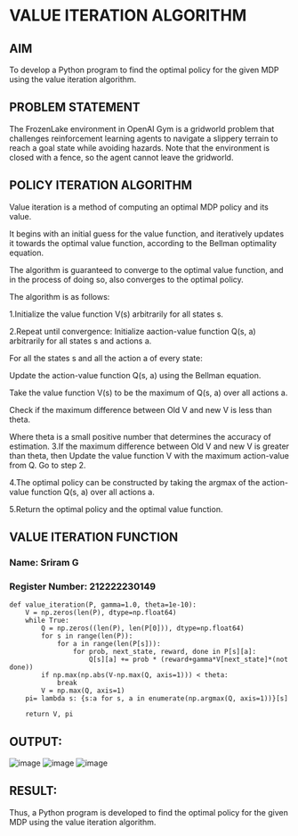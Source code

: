 # VALUE ITERATION ALGORITHM

## AIM
To develop a Python program to find the optimal policy for the given MDP using the value iteration algorithm.

## PROBLEM STATEMENT
The FrozenLake environment in OpenAI Gym is a gridworld problem that challenges reinforcement learning agents to navigate a slippery terrain to reach a goal state while avoiding hazards. Note that the environment is closed with a fence, so the agent cannot leave the gridworld.

## POLICY ITERATION ALGORITHM
Value iteration is a method of computing an optimal MDP policy and its value.

It begins with an initial guess for the value function, and iteratively updates it towards the optimal value function, according to the Bellman optimality equation.

The algorithm is guaranteed to converge to the optimal value function, and in the process of doing so, also converges to the optimal policy.

The algorithm is as follows:

1.Initialize the value function V(s) arbitrarily for all states s.

2.Repeat until convergence: Initialize aaction-value function Q(s, a) arbitrarily for all states s and actions a.

For all the states s and all the action a of every state:

   Update the action-value function Q(s, a) using the Bellman equation.
   
   Take the value function V(s) to be the maximum of Q(s, a) over all actions a.
   
   Check if the maximum difference between Old V and new V is less than theta.
   
   Where theta is a small positive number that determines the accuracy of estimation.
3.If the maximum difference between Old V and new V is greater than theta, then Update the value function V with the maximum action-value from Q. Go to step 2.

4.The optimal policy can be constructed by taking the argmax of the action-value function Q(s, a) over all actions a.

5.Return the optimal policy and the optimal value function.

## VALUE ITERATION FUNCTION
### Name: Sriram G
### Register Number: 212222230149

```
def value_iteration(P, gamma=1.0, theta=1e-10):
    V = np.zeros(len(P), dtype=np.float64)
    while True:
        Q = np.zeros((len(P), len(P[0])), dtype=np.float64)
        for s in range(len(P)):
            for a in range(len(P[s])):
                for prob, next_state, reward, done in P[s][a]:
                    Q[s][a] += prob * (reward+gamma*V[next_state]*(not done))
        if np.max(np.abs(V-np.max(Q, axis=1))) < theta:
            break
        V = np.max(Q, axis=1)
    pi= lambda s: {s:a for s, a in enumerate(np.argmax(Q, axis=1))}[s]

    return V, pi
```

## OUTPUT:
![image](https://github.com/user-attachments/assets/0307da63-f0a9-496e-9b68-f4f703cf56be)
![image](https://github.com/user-attachments/assets/a23baae5-d123-4f8b-8bb7-15e2128d42f6)
![image](https://github.com/user-attachments/assets/61f236c3-ea5a-41d5-923a-1cb611cb7711)



## RESULT:

Thus, a Python program is developed to find the optimal policy for the given MDP using the value iteration algorithm.
